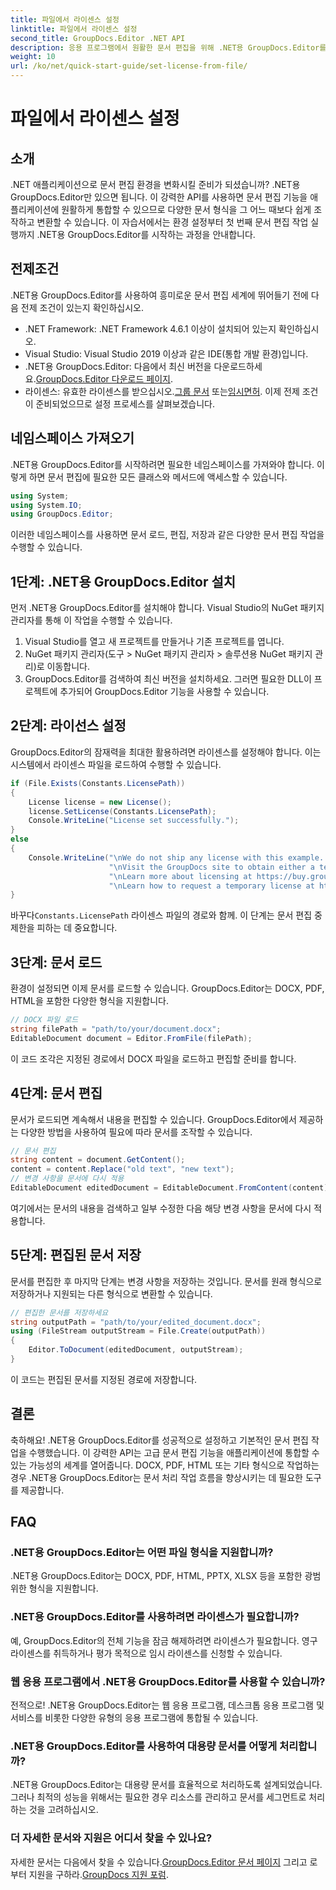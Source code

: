 ```yaml
---
title: 파일에서 라이센스 설정
linktitle: 파일에서 라이센스 설정
second_title: GroupDocs.Editor .NET API
description: 응용 프로그램에서 원활한 문서 편집을 위해 .NET용 GroupDocs.Editor를 사용하는 방법을 알아보세요. 단계별 가이드, 팁, FAQ가 포함되어 있습니다.
weight: 10
url: /ko/net/quick-start-guide/set-license-from-file/
---
```


# 파일에서 라이센스 설정

## 소개
.NET 애플리케이션으로 문서 편집 환경을 변화시킬 준비가 되셨습니까? .NET용 GroupDocs.Editor만 있으면 됩니다. 이 강력한 API를 사용하면 문서 편집 기능을 애플리케이션에 원활하게 통합할 수 있으므로 다양한 문서 형식을 그 어느 때보다 쉽게 조작하고 변환할 수 있습니다. 이 자습서에서는 환경 설정부터 첫 번째 문서 편집 작업 실행까지 .NET용 GroupDocs.Editor를 시작하는 과정을 안내합니다.
## 전제조건
.NET용 GroupDocs.Editor를 사용하여 흥미로운 문서 편집 세계에 뛰어들기 전에 다음 전제 조건이 있는지 확인하십시오.
- .NET Framework: .NET Framework 4.6.1 이상이 설치되어 있는지 확인하십시오.
- Visual Studio: Visual Studio 2019 이상과 같은 IDE(통합 개발 환경)입니다.
-  .NET용 GroupDocs.Editor: 다음에서 최신 버전을 다운로드하세요.[GroupDocs.Editor 다운로드 페이지](https://releases.groupdocs.com/editor/net/).
-  라이센스: 유효한 라이센스를 받으십시오.[그룹 문서](https://purchase.groupdocs.com/buy) 또는[임시면허](https://purchase.groupdocs.com/temporary-license/).
이제 전제 조건이 준비되었으므로 설정 프로세스를 살펴보겠습니다.
## 네임스페이스 가져오기
.NET용 GroupDocs.Editor를 시작하려면 필요한 네임스페이스를 가져와야 합니다. 이렇게 하면 문서 편집에 필요한 모든 클래스와 메서드에 액세스할 수 있습니다.
```csharp
using System;
using System.IO;
using GroupDocs.Editor;
```
이러한 네임스페이스를 사용하면 문서 로드, 편집, 저장과 같은 다양한 문서 편집 작업을 수행할 수 있습니다.
## 1단계: .NET용 GroupDocs.Editor 설치
먼저 .NET용 GroupDocs.Editor를 설치해야 합니다. Visual Studio의 NuGet 패키지 관리자를 통해 이 작업을 수행할 수 있습니다.
1. Visual Studio를 열고 새 프로젝트를 만들거나 기존 프로젝트를 엽니다.
2. NuGet 패키지 관리자(도구 > NuGet 패키지 관리자 > 솔루션용 NuGet 패키지 관리)로 이동합니다.
3. GroupDocs.Editor를 검색하여 최신 버전을 설치하세요.
그러면 필요한 DLL이 프로젝트에 추가되어 GroupDocs.Editor 기능을 사용할 수 있습니다.
## 2단계: 라이선스 설정
GroupDocs.Editor의 잠재력을 최대한 활용하려면 라이센스를 설정해야 합니다. 이는 시스템에서 라이센스 파일을 로드하여 수행할 수 있습니다.
```csharp
if (File.Exists(Constants.LicensePath))
{
    License license = new License();
    license.SetLicense(Constants.LicensePath);
    Console.WriteLine("License set successfully.");
}
else
{
    Console.WriteLine("\nWe do not ship any license with this example. " +
                      "\nVisit the GroupDocs site to obtain either a temporary or permanent license. " +
                      "\nLearn more about licensing at https://buy.groupdocs.com/faqs/licensing. " +
                      "\nLearn how to request a temporary license at https://buy.groupdocs.com/temporary-license.");
}
```
 바꾸다`Constants.LicensePath` 라이센스 파일의 경로와 함께. 이 단계는 문서 편집 중 제한을 피하는 데 중요합니다. 
## 3단계: 문서 로드
환경이 설정되면 이제 문서를 로드할 수 있습니다. GroupDocs.Editor는 DOCX, PDF, HTML을 포함한 다양한 형식을 지원합니다.
```csharp
// DOCX 파일 로드
string filePath = "path/to/your/document.docx";
EditableDocument document = Editor.FromFile(filePath);
```
이 코드 조각은 지정된 경로에서 DOCX 파일을 로드하고 편집할 준비를 합니다.
## 4단계: 문서 편집
문서가 로드되면 계속해서 내용을 편집할 수 있습니다. GroupDocs.Editor에서 제공하는 다양한 방법을 사용하여 필요에 따라 문서를 조작할 수 있습니다.
```csharp
// 문서 편집
string content = document.GetContent();
content = content.Replace("old text", "new text");
// 변경 사항을 문서에 다시 적용
EditableDocument editedDocument = EditableDocument.FromContent(content);
```
여기에서는 문서의 내용을 검색하고 일부 수정한 다음 해당 변경 사항을 문서에 다시 적용합니다.
## 5단계: 편집된 문서 저장
문서를 편집한 후 마지막 단계는 변경 사항을 저장하는 것입니다. 문서를 원래 형식으로 저장하거나 지원되는 다른 형식으로 변환할 수 있습니다.
```csharp
// 편집한 문서를 저장하세요
string outputPath = "path/to/your/edited_document.docx";
using (FileStream outputStream = File.Create(outputPath))
{
    Editor.ToDocument(editedDocument, outputStream);
}
```
이 코드는 편집된 문서를 지정된 경로에 저장합니다.
## 결론
축하해요! .NET용 GroupDocs.Editor를 성공적으로 설정하고 기본적인 문서 편집 작업을 수행했습니다. 이 강력한 API는 고급 문서 편집 기능을 애플리케이션에 통합할 수 있는 가능성의 세계를 열어줍니다. DOCX, PDF, HTML 또는 기타 형식으로 작업하는 경우 .NET용 GroupDocs.Editor는 문서 처리 작업 흐름을 향상시키는 데 필요한 도구를 제공합니다.
## FAQ
### .NET용 GroupDocs.Editor는 어떤 파일 형식을 지원합니까?
.NET용 GroupDocs.Editor는 DOCX, PDF, HTML, PPTX, XLSX 등을 포함한 광범위한 형식을 지원합니다.
### .NET용 GroupDocs.Editor를 사용하려면 라이센스가 필요합니까?
예, GroupDocs.Editor의 전체 기능을 잠금 해제하려면 라이센스가 필요합니다. 영구 라이센스를 취득하거나 평가 목적으로 임시 라이센스를 신청할 수 있습니다.
### 웹 응용 프로그램에서 .NET용 GroupDocs.Editor를 사용할 수 있습니까?
전적으로! .NET용 GroupDocs.Editor는 웹 응용 프로그램, 데스크톱 응용 프로그램 및 서비스를 비롯한 다양한 유형의 응용 프로그램에 통합될 수 있습니다.
### .NET용 GroupDocs.Editor를 사용하여 대용량 문서를 어떻게 처리합니까?
.NET용 GroupDocs.Editor는 대용량 문서를 효율적으로 처리하도록 설계되었습니다. 그러나 최적의 성능을 위해서는 필요한 경우 리소스를 관리하고 문서를 세그먼트로 처리하는 것을 고려하십시오.
### 더 자세한 문서와 지원은 어디서 찾을 수 있나요?
 자세한 문서는 다음에서 찾을 수 있습니다.[GroupDocs.Editor 문서 페이지](https://tutorials.groupdocs.com/editor/net/) 그리고 로부터 지원을 구하라.[GroupDocs 지원 포럼](https://forum.groupdocs.com/c/editor/20).
